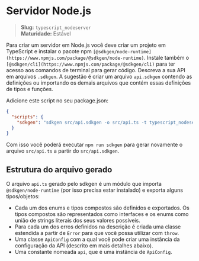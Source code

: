# Servidor Node.js

> **Slug:** `typescript_nodeserver` <br/> **Maturidade:** Estável

Para criar um servidor em Node.js você deve criar um projeto em TypeScript e instalar o pacote npm `[@sdkgen/node-runtime](https://www.npmjs.com/package/@sdkgen/node-runtime)`. Instale também o `[@sdkgen/cli](https://www.npmjs.com/package/@sdkgen/cli)` para ter acesso aos comandos de terminal para gerar código. Descreva a sua API em arquivos `.sdkgen`. A sugestão é criar um arquivo `api.sdkgen` contendo as definições ou importando os demais arquivos que contém essas definições de tipos e funções.

Adicione este script no seu package.json:

```json
{
  "scripts": {
    "sdkgen": "sdkgen src/api.sdkgen -o src/api.ts -t typescript_nodeserver"
  }
}
```

Com isso você poderá executar `npm run sdkgen` para gerar novamente o arquivo `src/api.ts` a partir do `src/api.sdkgen`.

## Estrutura do arquivo gerado

O arquivo `api.ts` gerado pelo sdkgen é um módulo que importa `@sdkgen/node-runtime` (por isso precisa estar instalado) e exporta alguns tipos/objetos:

- Cada um dos enums e tipos compostos são definidos e exportados. Os tipos compostos são representados como interfaces e os enums como união de strings literais dos seus valores possíveis.
- Para cada um dos erros definidos na descrição é criada uma classe estendida a partir de `Error` para que você possa utilizar com `throw`.
- Uma classe `ApiConfig` com a qual você pode criar uma instância da configuração da API (descrito em mais detalhes abaixo).
- Uma constante nomeada `api`, que é uma instância de `ApiConfig`.
